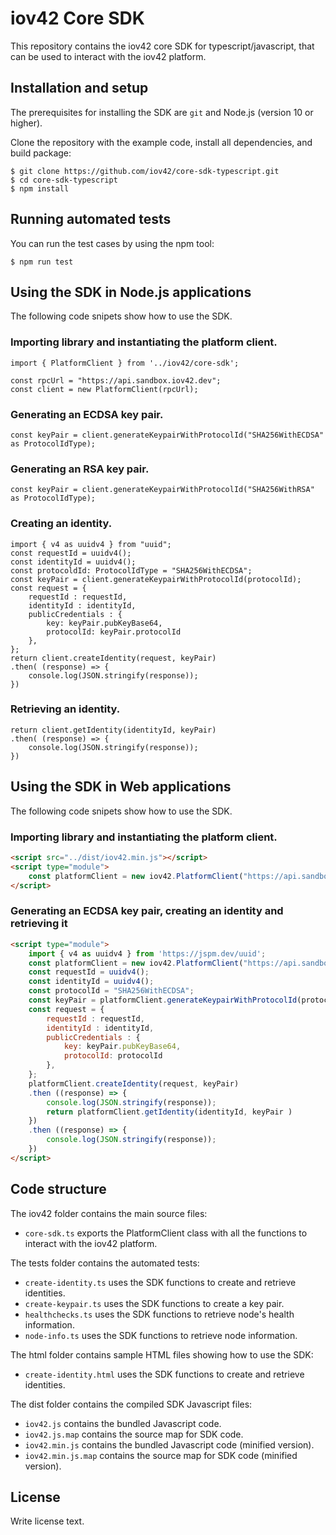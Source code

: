 # iov42 Core SDK

This repository contains the iov42 core SDK for typescript/javascript, that can be used to interact with the iov42 platform.

## Installation and setup

The prerequisites for installing the SDK are `git` and Node.js (version 10 or higher).

Clone the repository with the example code, install all dependencies, and build package:
```
$ git clone https://github.com/iov42/core-sdk-typescript.git
$ cd core-sdk-typescript
$ npm install
```

## Running automated tests

You can run the test cases by using the npm tool:
```
$ npm run test
```

## Using the SDK in Node.js applications

The following code snipets show how to use the SDK.

### Importing library and instantiating the platform client.
```
import { PlatformClient } from '../iov42/core-sdk';

const rpcUrl = "https://api.sandbox.iov42.dev";
const client = new PlatformClient(rpcUrl);
```

### Generating an ECDSA key pair.
```
const keyPair = client.generateKeypairWithProtocolId("SHA256WithECDSA" as ProtocolIdType);
```

### Generating an RSA key pair.
```
const keyPair = client.generateKeypairWithProtocolId("SHA256WithRSA" as ProtocolIdType);
```

### Creating an identity.
```
import { v4 as uuidv4 } from "uuid";
const requestId = uuidv4();
const identityId = uuidv4();
const protocoldId: ProtocolIdType = "SHA256WithECDSA";
const keyPair = client.generateKeypairWithProtocolId(protocolId);
const request = {
    requestId : requestId,
    identityId : identityId,
    publicCredentials : {
        key: keyPair.pubKeyBase64,
        protocolId: keyPair.protocolId
    },
};
return client.createIdentity(request, keyPair)
.then( (response) => {
    console.log(JSON.stringify(response));
})
```

### Retrieving an identity.
```
return client.getIdentity(identityId, keyPair)
.then( (response) => {
    console.log(JSON.stringify(response));
})
```

## Using the SDK in Web applications

The following code snipets show how to use the SDK.

### Importing library and instantiating the platform client.
```html
<script src="../dist/iov42.min.js"></script>
<script type="module">
    const platformClient = new iov42.PlatformClient("https://api.sandbox.iov42.dev");
</script>
```

### Generating an ECDSA key pair, creating an identity and retrieving it
```html
<script type="module">
    import { v4 as uuidv4 } from 'https://jspm.dev/uuid';
    const platformClient = new iov42.PlatformClient("https://api.sandbox.iov42.dev");
    const requestId = uuidv4();
    const identityId = uuidv4();
    const protocolId = "SHA256WithECDSA";
    const keyPair = platformClient.generateKeypairWithProtocolId(protocolId);
    const request = {
        requestId : requestId,
        identityId : identityId,
        publicCredentials : {
            key: keyPair.pubKeyBase64,
            protocolId: protocolId
        },
    };
    platformClient.createIdentity(request, keyPair)
    .then ((response) => {
        console.log(JSON.stringify(response));
        return platformClient.getIdentity(identityId, keyPair )
    })
    .then ((response) => {
        console.log(JSON.stringify(response));
    })
</script>
```

## Code structure

The iov42 folder contains the main source files:
- `core-sdk.ts` exports the PlatformClient class with all the functions to interact with the iov42 platform.

The tests folder contains the automated tests:
- `create-identity.ts` uses the SDK functions to create and retrieve identities.
- `create-keypair.ts` uses the SDK functions to create a key pair.
- `healthchecks.ts` uses the SDK functions to retrieve node's health information.
- `node-info.ts` uses the SDK functions to retrieve node information.

The html folder contains sample HTML files showing how to use the SDK:
- `create-identity.html` uses the SDK functions to create and retrieve identities.

The dist folder contains the compiled SDK Javascript files:
- `iov42.js` contains the bundled Javascript code.
- `iov42.js.map` contains the source map for SDK code.
- `iov42.min.js` contains the bundled Javascript code (minified version).
- `iov42.min.js.map` contains the source map for SDK code (minified version).


## License

Write license text.
